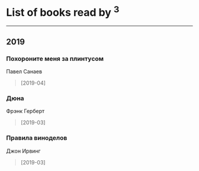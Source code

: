 # List of books read by [](https://plus.google.com/u/0/114658477696541181930/)<sup>3</sup>
---

## 2019

### Похороните меня за плинтусом
Павел Санаев
> [2019-04] 


### Дюна
Фрэнк Герберт
> [2019-03] 


### Правила виноделов
Джон Ирвинг
> [2019-03] 



